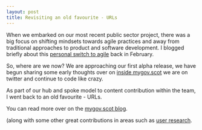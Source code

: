 ```yaml
---
layout: post
title: Revisiting an old favourite - URLs
---
```

When we embarked on our most recent public sector project, there was a big focus on shifting mindsets towards agile practices and away from traditional approaches to product and software development. I blogged briefly about this [personal switch to agile](http://calumshep.com/agile-project-management/) back in February. 

So, where are we now? We are approaching our first alpha release, we have begun sharing some early thoughts over on [inside mygov.scot](http://inside.mygovscot.org) we are on twitter and continue to code like crazy. 

As part of our hub and spoke model to content contribution within the team, I went back to an old favourite - URLs. 

You can read more over on the [mygov.scot blog](http://inside.mygovscot.org/2014/06/25/our-thoughts-on-urls/).

(along with some other great contributions in areas such as [user research](http://inside.mygovscot.org/2014/07/02/user-testing-in-alpha/).
